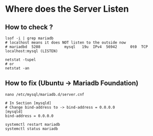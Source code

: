 # Where does the Server Listen 

## How to check ? 

```
lsof -i | grep mariadb
# localhost means it does NOT listen to the outside now 
# mariadbd  5208           mysql   19u  IPv4  56942      0t0  TCP localhost:mysql (LISTEN)

netstat -tupel 
# or 
netstat -an 

```

## How to fix (Ubuntu -> Mariadb Foundation) 

```
nano /etc/mysql/mariadb.d/server.cnf
```

```
# In Section [mysqld] 
# Change bind-address to -> bind-address = 0.0.0.0
[mysqld]
bind-address = 0.0.0.0
```

```
systemctl restart mariadb
systemctl status mariadb
```
